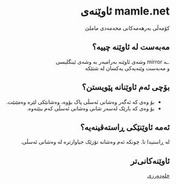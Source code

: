 <div dir=rtl>

# mamle.net ئاوێنەی
کۆمەڵی بەرهەمەکانی محەمەدی ماملێ
## مەبەست لە ئاوێنە چییە؟
.ـە mirror وشەی ئاوێنە بەرامبەر بە وشەی ئینگلیسی  
و مەبەست وێنەیەکی یەکسان لە شتێکە
## بۆچی ئەم ئاوێنانە پێویستن؟
- بۆ وەی کە ئەگەر وەشانی ئەسڵی پاک بۆوە، وەشانێکی لێرە وەمێنێت.
- بۆ وەی کە بارێک لەسەر شانی وەشانی ئەسڵی کەم ببێتەوە.
## ئەمە ئاوێنێکی ڕاستەقینەیە؟
لە ڕاستیدا نا. چونکە ئەم وەشانە تۆزێک جیاوازترە لە وەشانی ئەسڵی.
## ئاوێنەکانی‌تر
[خلەدەرزی](https://github.com/allekok/xile-derzi)
